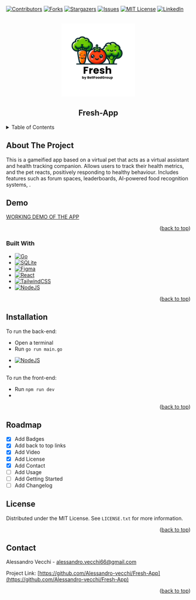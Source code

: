 <a name="readme-top"></a>
<!-- PROJECT SHIELDS -->
<!--
*** I'm using markdown "reference style" links for readability.
*** Reference links are enclosed in brackets [ ] instead of parentheses ( ).
*** See the bottom of this document for the declaration of the reference variables
*** for contributors-url, forks-url, etc. This is an optional, concise syntax you may use.
*** https://www.markdownguide.org/basic-syntax/#reference-style-links
-->
[![Contributors][contributors-shield]][contributors-url]
[![Forks][forks-shield]][forks-url]
[![Stargazers][stars-shield]][stars-url]
[![Issues][issues-shield]][issues-url]
[![MIT License][license-shield]][license-url]
[![LinkedIn][linkedin-shield]][linkedin-url]

<!-- PROJECT LOGO -->
<br />
<div align="center">
  <a href="https://github.com/alessandro-vecchi/Fresh-App">
    <img src="images/thumbnail.jpeg" alt="Logo" width="200">
  </a>

  <h2 align="center">Fresh-App</h2>

  
</div>


<!-- TABLE OF CONTENTS -->
<details>
  <summary>Table of Contents</summary>
  <ol>
    <li>
      <a href="#about-the-project">About The Project</a>
      <ul>
        <li><a href="#built-with">Built With</a></li>
      </ul>
    </li>
    <li><a href="#demo">Demo</a></li>
    <li><a href="#getting-started">Getting Started</a></li>
    <li><a href="#usage">Installation</a></li>
    <li><a href="#roadmap">Roadmap</a></li>
    <li><a href="#license">License</a></li>
    <li><a href="#contact">Contact</a></li>
  </ol>
</details>



<!-- ABOUT THE PROJECT -->
## About The Project


This is a gameified app based on a virtual pet that acts as a virtual assistant and health tracking companion. Allows users to track their health metrics, and the pet reacts, positively responding to healthy behaviour. Includes features such as forum spaces, leaderboards, AI-powered food recognition systems, .


## Demo

[WORKING DEMO OF THE APP](bell-health.vercel.app)

<p align="right">(<a href="#readme-top">back to top</a>)</p>



### Built With

* [![Go][Go-badge]][Go-url]
* [![SQLite][SQLite-badge]][SQLite-url]
* [![Figma][Figma-badge]][Figma-url]
* [![React][React-badge]][React-url]
* [![TailwindCSS][TailwindCSS-badge]][TailwindCSS-url]
* [![NodeJS][NodeJS-badge]][NodeJS-url]

<p align="right">(<a href="#readme-top">back to top</a>)</p>

<!-- USAGE EXAMPLES -->
## Installation

To run the back-end:

- Open a terminal
- Run `go run main.go`

* [![NodeJS][NodeJS-badge]][NodeJS-url]
* 
To run the front-end:

- Run `npm run dev`
- 
<p align="right">(<a href="#readme-top">back to top</a>)</p>

<!-- ROADMAP -->
## Roadmap

- [x] Add Badges
- [x] Add back to top links
- [x] Add Video
- [x] Add License 
- [x] Add Contact
- [ ] Add Usage
- [ ] Add Getting Started
- [ ] Add Changelog
      
<!-- LICENSE -->
## License

Distributed under the MIT License. See `LICENSE.txt` for more information.

<p align="right">(<a href="#readme-top">back to top</a>)</p>



<!-- CONTACT -->
## Contact

Alessandro Vecchi - alessandro.vecchi66@gmail.com

Project Link: [https://github.com/Alessandro-vecchi/Fresh-App](https://github.com/Alessandro-vecchi/Fresh-App)

<p align="right">(<a href="#readme-top">back to top</a>)</p>

<!-- MARKDOWN LINKS & IMAGES -->
<!-- https://www.markdownguide.org/basic-syntax/#reference-style-links
[contributors-shield]: https://img.shields.io/github/contributors/github_username/repo_name.svg?style=for-the-badge
[contributors-url]: https://github.com/github_username/repo_name/graphs/contributors

https://github.com/Ileriayo/markdown-badges
-->
[contributors-shield]: https://img.shields.io/github/contributors/Alessandro-vecchi/Fresh-App.svg?style=for-the-badge
[contributors-url]: https://github.com/Alessandro-vecchi/Fresh-App/graphs/contributors

[forks-shield]: https://img.shields.io/github/forks/Alessandro-vecchi/Fresh-App.svg?style=for-the-badge
[forks-url]: https://github.com/Alessandro-vecchi/Fresh-App/network/members

[stars-shield]: https://img.shields.io/github/stars/Alessandro-vecchi/Fresh-App.svg?style=for-the-badge
[stars-url]: https://github.com/Alessandro-vecchi/Fresh-App/stargazers

[issues-shield]: https://img.shields.io/github/issues/Alessandro-vecchi/Fresh-App.svg?style=for-the-badge
[issues-url]: https://github.com/Alessandro-vecchi/Fresh-App/issues

[license-shield]: https://img.shields.io/github/license/Alessandro-vecchi/Fresh-App.svg?style=for-the-badge
[license-url]: https://github.com/Alessandro-vecchi/Fresh-App/blob/master/LICENSE.txt

[linkedin-shield]: https://img.shields.io/badge/-LinkedIn-black.svg?style=for-the-badge&logo=linkedin&colorB=555
[linkedin-url]: https://linkedin.com/in/alessandro-v-6711

[product-screenshot]: images/thumbnail.png


[Go-badge]: https://img.shields.io/badge/go-%2300ADD8.svg?style=for-the-badge&logo=go&logoColor=white
[Go-url]: https://go.dev/

[SQLite-badge]: https://img.shields.io/badge/sqlite-%2307405e.svg?style=for-the-badge&logo=sqlite&logoColor=white
[SQLite-url]: https://sqlite.org/

[Figma-badge]: https://img.shields.io/badge/figma-%23F24E1E.svg?style=for-the-badge&logo=figma&logoColor=white
[Figma-url]: https://figma.com/

[React-badge]: https://img.shields.io/badge/react-%2320232a.svg?style=for-the-badge&logo=react&logoColor=%2361DAFB
[React-url]: https://react.dev/

[TailwindCSS-badge]: https://img.shields.io/badge/tailwindcss-%2338B2AC.svg?style=for-the-badge&logo=tailwind-css&logoColor=white
[TailwindCSS-url]: https://tailwindcss.com/

[NodeJS-badge]: https://img.shields.io/badge/node.js-6DA55F?style=for-the-badge&logo=node.js&logoColor=white
[NodeJS-url]: https://NodeJS.org/

[NPM-badge]: https://img.shields.io/badge/NPM-%23CB3837.svg?style=for-the-badge&logo=npm&logoColor=white
[NPM-url]: https://NPM.org/


